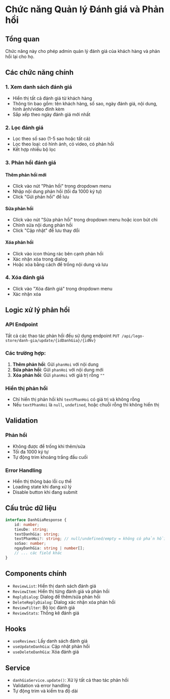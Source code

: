 # Chức năng Quản lý Đánh giá và Phản hồi

## Tổng quan
Chức năng này cho phép admin quản lý đánh giá của khách hàng và phản hồi lại cho họ.

## Các chức năng chính

### 1. Xem danh sách đánh giá
- Hiển thị tất cả đánh giá từ khách hàng
- Thông tin bao gồm: tên khách hàng, số sao, ngày đánh giá, nội dung, hình ảnh/video đính kèm
- Sắp xếp theo ngày đánh giá mới nhất

### 2. Lọc đánh giá
- Lọc theo số sao (1-5 sao hoặc tất cả)
- Lọc theo loại: có hình ảnh, có video, có phản hồi
- Kết hợp nhiều bộ lọc

### 3. Phản hồi đánh giá

#### Thêm phản hồi mới
- Click vào nút "Phản hồi" trong dropdown menu
- Nhập nội dung phản hồi (tối đa 1000 ký tự)
- Click "Gửi phản hồi" để lưu

#### Sửa phản hồi
- Click vào nút "Sửa phản hồi" trong dropdown menu hoặc icon bút chì
- Chỉnh sửa nội dung phản hồi
- Click "Cập nhật" để lưu thay đổi

#### Xóa phản hồi
- Click vào icon thùng rác bên cạnh phản hồi
- Xác nhận xóa trong dialog
- Hoặc xóa bằng cách để trống nội dung và lưu

### 4. Xóa đánh giá
- Click vào "Xóa đánh giá" trong dropdown menu
- Xác nhận xóa

## Logic xử lý phản hồi

### API Endpoint
Tất cả các thao tác phản hồi đều sử dụng endpoint `PUT /api/lego-store/danh-gia/update/{idDanhGia}/{idNv}`

### Các trường hợp:
1. **Thêm phản hồi**: Gửi `phanHoi` với nội dung
2. **Sửa phản hồi**: Gửi `phanHoi` với nội dung mới
3. **Xóa phản hồi**: Gửi `phanHoi` với giá trị rỗng `""`

### Hiển thị phản hồi
- Chỉ hiển thị phản hồi khi `textPhanHoi` có giá trị và không rỗng
- Nếu `textPhanHoi` là `null`, `undefined`, hoặc chuỗi rỗng thì không hiển thị

## Validation

### Phản hồi
- Không được để trống khi thêm/sửa
- Tối đa 1000 ký tự
- Tự động trim khoảng trắng đầu cuối

### Error Handling
- Hiển thị thông báo lỗi cụ thể
- Loading state khi đang xử lý
- Disable button khi đang submit

## Cấu trúc dữ liệu

```typescript
interface DanhGiaResponse {
    id: number;
    tieuDe: string;
    textDanhGia: string;
    textPhanHoi?: string; // null/undefined/empty = không có phản hồi
    soSao: number;
    ngayDanhGia: string | number[];
    // ... các field khác
}
```

## Components chính

- `ReviewList`: Hiển thị danh sách đánh giá
- `ReviewItem`: Hiển thị từng đánh giá và phản hồi
- `ReplyDialog`: Dialog để thêm/sửa phản hồi
- `DeleteReplyDialog`: Dialog xác nhận xóa phản hồi
- `ReviewFilter`: Bộ lọc đánh giá
- `ReviewStats`: Thống kê đánh giá

## Hooks

- `useReviews`: Lấy danh sách đánh giá
- `useUpdateDanhGia`: Cập nhật phản hồi
- `useDeleteDanhGia`: Xóa đánh giá

## Service

- `danhGiaService.update()`: Xử lý tất cả thao tác phản hồi
- Validation và error handling
- Tự động trim và kiểm tra độ dài 